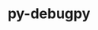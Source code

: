 ---
title: "py-debugpy"
layout: cache
categories: [package, develop-2024-02-25]
meta: {"versions": ["1.6.7"], "compilers": ["gcc@=11.1.0", "gcc@=11.4.0", "gcc@=9.4.0", "oneapi@=2024.0.0"], "oss": ["ubuntu20.04", "ubuntu22.04"], "platforms": ["linux"], "targets": ["neoverse_v1", "neoverse_v2", "ppc64le", "x86_64_v3"], "stacks": ["data-vis-sdk", "e4s", "e4s-neoverse-v2", "e4s-neoverse_v1", "e4s-oneapi", "e4s-power", "root"], "num_specs": 13, "num_specs_by_stack": {"e4s-neoverse_v1": 2, "root": 13, "e4s-power": 2, "data-vis-sdk": 2, "e4s": 3, "e4s-neoverse-v2": 2, "e4s-oneapi": 2}}
spec_details: [{"hash": "pc55einiycxju5vsz4b7fd6m66hvqbn2", "compiler": "gcc@=11.4.0", "versions": ["1.6.7"], "os": "ubuntu20.04", "platform": "linux", "target": "neoverse_v1", "variants": ["build_system=python_pip"], "stacks": ["e4s-neoverse_v1", "root"], "size": "-", "tarball": "https://binaries.spack.io/releases/develop-2024-02-25/build_cache/linux-ubuntu20.04-neoverse_v1/gcc-11.4.0/py-debugpy-1.6.7/linux-ubuntu20.04-neoverse_v1-gcc-11.4.0-py-debugpy-1.6.7-pc55einiycxju5vsz4b7fd6m66hvqbn2.spack"}, {"hash": "onug67jdfbyqzhwmqhwh2t6ug6ro6zpt", "compiler": "gcc@=11.4.0", "versions": ["1.6.7"], "os": "ubuntu20.04", "platform": "linux", "target": "neoverse_v1", "variants": ["build_system=python_pip"], "stacks": ["e4s-neoverse_v1", "root"], "size": "-", "tarball": "https://binaries.spack.io/releases/develop-2024-02-25/build_cache/linux-ubuntu20.04-neoverse_v1/gcc-11.4.0/py-debugpy-1.6.7/linux-ubuntu20.04-neoverse_v1-gcc-11.4.0-py-debugpy-1.6.7-onug67jdfbyqzhwmqhwh2t6ug6ro6zpt.spack"}, {"hash": "jgf2zzpmwufkntjg4ujpwy2uoopyjejw", "compiler": "gcc@=9.4.0", "versions": ["1.6.7"], "os": "ubuntu20.04", "platform": "linux", "target": "ppc64le", "variants": ["build_system=python_pip"], "stacks": ["root", "e4s-power"], "size": "-", "tarball": "https://binaries.spack.io/releases/develop-2024-02-25/build_cache/linux-ubuntu20.04-ppc64le/gcc-9.4.0/py-debugpy-1.6.7/linux-ubuntu20.04-ppc64le-gcc-9.4.0-py-debugpy-1.6.7-jgf2zzpmwufkntjg4ujpwy2uoopyjejw.spack"}, {"hash": "drpo7xthff2jtqdlcvwuqrj7swgs4rnh", "compiler": "gcc@=9.4.0", "versions": ["1.6.7"], "os": "ubuntu20.04", "platform": "linux", "target": "ppc64le", "variants": ["build_system=python_pip"], "stacks": ["root", "e4s-power"], "size": "-", "tarball": "https://binaries.spack.io/releases/develop-2024-02-25/build_cache/linux-ubuntu20.04-ppc64le/gcc-9.4.0/py-debugpy-1.6.7/linux-ubuntu20.04-ppc64le-gcc-9.4.0-py-debugpy-1.6.7-drpo7xthff2jtqdlcvwuqrj7swgs4rnh.spack"}, {"hash": "npqzkjpke3cchogufcc3doctntemk4sm", "compiler": "gcc@=11.1.0", "versions": ["1.6.7"], "os": "ubuntu20.04", "platform": "linux", "target": "x86_64_v3", "variants": ["build_system=python_pip"], "stacks": ["root", "data-vis-sdk"], "size": "-", "tarball": "https://binaries.spack.io/releases/develop-2024-02-25/build_cache/linux-ubuntu20.04-x86_64_v3/gcc-11.1.0/py-debugpy-1.6.7/linux-ubuntu20.04-x86_64_v3-gcc-11.1.0-py-debugpy-1.6.7-npqzkjpke3cchogufcc3doctntemk4sm.spack"}, {"hash": "kifeltgqw3fagdojtpwpmlbdt3ypk6i4", "compiler": "gcc@=11.1.0", "versions": ["1.6.7"], "os": "ubuntu20.04", "platform": "linux", "target": "x86_64_v3", "variants": ["build_system=python_pip"], "stacks": ["root", "data-vis-sdk"], "size": "-", "tarball": "https://binaries.spack.io/releases/develop-2024-02-25/build_cache/linux-ubuntu20.04-x86_64_v3/gcc-11.1.0/py-debugpy-1.6.7/linux-ubuntu20.04-x86_64_v3-gcc-11.1.0-py-debugpy-1.6.7-kifeltgqw3fagdojtpwpmlbdt3ypk6i4.spack"}, {"hash": "rknxth5kjh7c2cjb4hnyh2gss3rcnzmy", "compiler": "gcc@=11.4.0", "versions": ["1.6.7"], "os": "ubuntu20.04", "platform": "linux", "target": "x86_64_v3", "variants": ["build_system=python_pip"], "stacks": ["root", "e4s"], "size": "-", "tarball": "https://binaries.spack.io/releases/develop-2024-02-25/build_cache/linux-ubuntu20.04-x86_64_v3/gcc-11.4.0/py-debugpy-1.6.7/linux-ubuntu20.04-x86_64_v3-gcc-11.4.0-py-debugpy-1.6.7-rknxth5kjh7c2cjb4hnyh2gss3rcnzmy.spack"}, {"hash": "4iwnucpvqtrq6o3ufkjvnqjodx6tcodl", "compiler": "gcc@=11.4.0", "versions": ["1.6.7"], "os": "ubuntu20.04", "platform": "linux", "target": "x86_64_v3", "variants": ["build_system=python_pip"], "stacks": ["root", "e4s"], "size": "-", "tarball": "https://binaries.spack.io/releases/develop-2024-02-25/build_cache/linux-ubuntu20.04-x86_64_v3/gcc-11.4.0/py-debugpy-1.6.7/linux-ubuntu20.04-x86_64_v3-gcc-11.4.0-py-debugpy-1.6.7-4iwnucpvqtrq6o3ufkjvnqjodx6tcodl.spack"}, {"hash": "htapfdasozzffcg37tpsx3kppckruhqr", "compiler": "gcc@=11.4.0", "versions": ["1.6.7"], "os": "ubuntu20.04", "platform": "linux", "target": "x86_64_v3", "variants": ["build_system=python_pip"], "stacks": ["root", "e4s"], "size": "-", "tarball": "https://binaries.spack.io/releases/develop-2024-02-25/build_cache/linux-ubuntu20.04-x86_64_v3/gcc-11.4.0/py-debugpy-1.6.7/linux-ubuntu20.04-x86_64_v3-gcc-11.4.0-py-debugpy-1.6.7-htapfdasozzffcg37tpsx3kppckruhqr.spack"}, {"hash": "6q6xwbg6r27oyuuyxril7qsijd2j2sve", "compiler": "gcc@=11.4.0", "versions": ["1.6.7"], "os": "ubuntu22.04", "platform": "linux", "target": "neoverse_v2", "variants": ["build_system=python_pip"], "stacks": ["root", "e4s-neoverse-v2"], "size": "-", "tarball": "https://binaries.spack.io/releases/develop-2024-02-25/build_cache/linux-ubuntu22.04-neoverse_v2/gcc-11.4.0/py-debugpy-1.6.7/linux-ubuntu22.04-neoverse_v2-gcc-11.4.0-py-debugpy-1.6.7-6q6xwbg6r27oyuuyxril7qsijd2j2sve.spack"}, {"hash": "3kbuzgn2agpr2naa7barv223vxe2iupo", "compiler": "gcc@=11.4.0", "versions": ["1.6.7"], "os": "ubuntu22.04", "platform": "linux", "target": "neoverse_v2", "variants": ["build_system=python_pip"], "stacks": ["root", "e4s-neoverse-v2"], "size": "-", "tarball": "https://binaries.spack.io/releases/develop-2024-02-25/build_cache/linux-ubuntu22.04-neoverse_v2/gcc-11.4.0/py-debugpy-1.6.7/linux-ubuntu22.04-neoverse_v2-gcc-11.4.0-py-debugpy-1.6.7-3kbuzgn2agpr2naa7barv223vxe2iupo.spack"}, {"hash": "454ktmpuukrmr7cngtw6jri557usk3h2", "compiler": "oneapi@=2024.0.0", "versions": ["1.6.7"], "os": "ubuntu22.04", "platform": "linux", "target": "x86_64_v3", "variants": ["build_system=python_pip"], "stacks": ["root", "e4s-oneapi"], "size": "-", "tarball": "https://binaries.spack.io/releases/develop-2024-02-25/build_cache/linux-ubuntu22.04-x86_64_v3/oneapi-2024.0.0/py-debugpy-1.6.7/linux-ubuntu22.04-x86_64_v3-oneapi-2024.0.0-py-debugpy-1.6.7-454ktmpuukrmr7cngtw6jri557usk3h2.spack"}, {"hash": "5nvj2kfihm5mw5me55atj2xqnntfsrwk", "compiler": "oneapi@=2024.0.0", "versions": ["1.6.7"], "os": "ubuntu22.04", "platform": "linux", "target": "x86_64_v3", "variants": ["build_system=python_pip"], "stacks": ["root", "e4s-oneapi"], "size": "-", "tarball": "https://binaries.spack.io/releases/develop-2024-02-25/build_cache/linux-ubuntu22.04-x86_64_v3/oneapi-2024.0.0/py-debugpy-1.6.7/linux-ubuntu22.04-x86_64_v3-oneapi-2024.0.0-py-debugpy-1.6.7-5nvj2kfihm5mw5me55atj2xqnntfsrwk.spack"}]
---